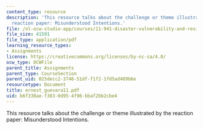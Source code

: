 ```yaml
---
content_type: resource
description: 'This resource talks about the challenge or theme illustrated by the
  reaction paper: Misunderstood Intentions.'
file: /ol-ocw-studio-app/courses/11-941-disaster-vulnerability-and-resilience-spring-2005/b6f338aef3830d954f96bbaf2bb2cbe4_ernest_guevara11.pdf
file_size: 41591
file_type: application/pdf
learning_resource_types:
- Assignments
license: https://creativecommons.org/licenses/by-nc-sa/4.0/
ocw_type: OCWFile
parent_title: Assignments
parent_type: CourseSection
parent_uid: 025decc2-3746-51df-f1f2-1fd5ad489b6e
resourcetype: Document
title: ernest_guevara11.pdf
uid: b6f338ae-f383-0d95-4f96-bbaf2bb2cbe4
---
```

This resource talks about the challenge or theme illustrated by the reaction paper: Misunderstood Intentions.